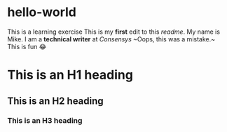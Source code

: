 # hello-world
This is a learning exercise
This is my **first** edit to this *readme*. 
My name is Mike. I am a **technical writer** at *Consensys*
~Oops, this was a mistake.~
This is fun 😂
# This is an H1 heading
## This is an H2 heading
### This is an H3 heading
